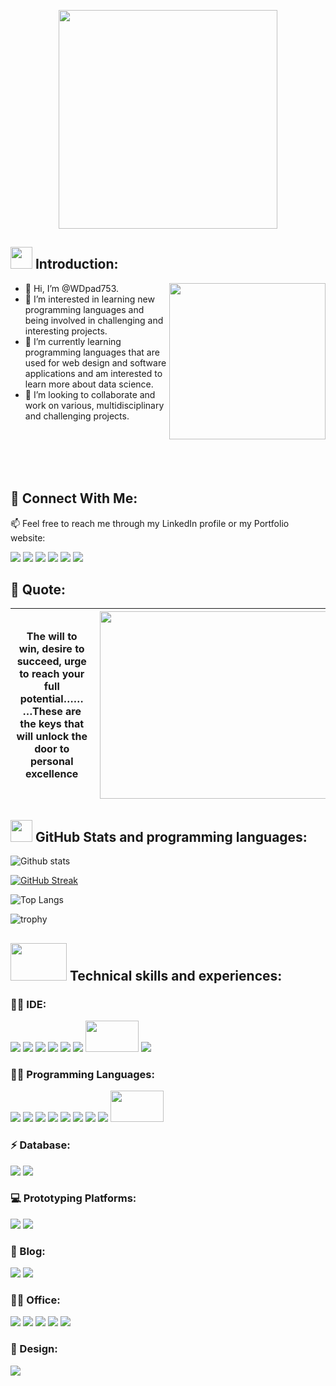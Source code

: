 <p align="center">
  <img height="350" src="https://user-images.githubusercontent.com/66917039/197783648-0cca2751-5b73-41ec-8b12-1b0e3bfd5573.gif">
</p>


## <img width="35" height="35" src="https://raw.githubusercontent.com/nixin72/nixin72/master/wave.gif"> Introduction:
<img align="right" width="250" height="250" src="https://static.wixstatic.com/media/69e010_8487b18c01744d67b7538514b00252f3~mv2.gif"></a>
- 👋 Hi, I’m @WDpad753.
- 👀 I’m interested in learning new programming languages and being involved in challenging and interesting projects.
- 🌱 I’m currently learning programming languages that are used for web design and software applications and am interested to learn more about data science.
- 💞️ I’m looking to collaborate and work on various, multidisciplinary and challenging projects.

&nbsp;<br><br>
&nbsp;<br><br>

## 🔗 Connect With Me:
📫 Feel free to reach me through my LinkedIn profile or my Portfolio website:

<a href="https://medium.com/@MMA611"><img src="https://img.shields.io/badge/Medium-12100E?style=for-the-badge&logo=medium&logoColor=white"></a> 
<a href="https://uk.linkedin.com/in/mohamed-mohamed-ahmed-b711a7127"><img src="https://img.shields.io/badge/LinkedIn-0077B5?style=for-the-badge&logo=linkedin&logoColor=white"></a> 
<a href="https://mmaengtech.wixsite.com/mmaengtech"><img src="https://img.shields.io/badge/Portfolio-%23000000.svg?style=for-the-badge&logo=firefox&logoColor=#FF7139"></a> 
<a href="https://www.kaggle.com/mma115"><img src="https://img.shields.io/badge/Kaggle-20BEFF?style=for-the-badge&logo=Kaggle&logoColor=white"></a>
<a href="https://www.kaggle.com/mma115"><img src="https://img.shields.io/badge/Kaggle-20BEFF?style=for-the-badge&logo=Kaggle&logoColor=white"></a>
<a href="https://surrey.academia.edu/MohamedMohamedAhmed"><img src="https://img.shields.io/badge/Academia-fff?style=for-the-badge&logo=academia&logoColor=black"></a>

## 💭 Quote:
| The will to win, desire to succeed, urge to reach your full potential………These are the keys that will unlock the door to personal excellence | <img align="right" width="1270" height="300" src="https://user-images.githubusercontent.com/66917039/193830489-d537d305-5275-4c0a-bd45-f0eb156109ce.png">  |
|:---:|:---:|

## <img width="35" height="35" src="https://user-images.githubusercontent.com/66917039/199515825-9e7358dd-63ad-46cf-abaa-a7fc6009416d.png"> GitHub Stats and programming languages:
![Github stats](https://github-readme-stats.vercel.app/api?username=WDpad753&theme=gradient&show_icons=true&count_private=true)

[![GitHub Streak](https://streak-stats.demolab.com?user=WDpad753&hide_border=true)](https://git.io/streak-stats)

![Top Langs](https://github-readme-stats.vercel.app/api/top-langs/?username=WDpad753&layout=compact)

![trophy](https://github-profile-trophy.vercel.app/?username=WDpad753&theme=discord)

## <img width="90" height="60" src="https://user-images.githubusercontent.com/66917039/199518739-15cb0cb2-f621-4d55-abd8-5975fbe57191.gif"> Technical skills and experiences:

### 👨‍💻 IDE:
<img src="https://img.shields.io/badge/apache%20netbeans-1B6AC6?style=for-the-badge&logo=apache%20netbeans%20IDE&logoColor=white">
<img src="https://img.shields.io/badge/Arduino_IDE-00979D?style=for-the-badge&logo=arduino&logoColor=white">
<img src="https://img.shields.io/badge/PyCharm-000000.svg?&style=for-the-badge&logo=PyCharm&logoColor=white">
<img src="https://img.shields.io/badge/Spyder%20Ide-FF0000?style=for-the-badge&logo=spyder%20ide&logoColor=white">
<img src="https://img.shields.io/badge/Dev C++-00599?style=for-the-badge&logo=c&logoColor=white">
<img src="https://img.shields.io/badge/LabVIEW-FFDB00.svg?style=for-the-badge&logo=LabVIEW&logoColor=black">
<img width="85" height="50" src="https://user-images.githubusercontent.com/66917039/199511700-f34398b5-d703-420e-9071-4cd46177ee88.png">
<img src="https://img.shields.io/badge/Visual_Studio-5C2D91?style=for-the-badge&logo=visual%20studio&logoColor=white">

### 👨‍💻 Programming Languages:
<img src="https://img.shields.io/badge/C-00599C?style=for-the-badge&logo=c&logoColor=white">
<img src="https://img.shields.io/badge/HTML5-E34F26?style=for-the-badge&logo=html5&logoColor=white">
<img src="https://img.shields.io/badge/JavaScript-323330?style=for-the-badge&logo=javascript&logoColor=F7DF1E">
<img src="https://img.shields.io/badge/Python-FFD43B?style=for-the-badge&logo=python&logoColor=blue">
<img src="https://img.shields.io/badge/Java-ED8B00?style=for-the-badge&logo=java&logoColor=white">
<img src="https://img.shields.io/badge/LabVIEW-FFDB00.svg?style=for-the-badge&logo=LabVIEW&logoColor=black">
<img src="https://img.shields.io/badge/php-%23777BB4.svg?&logo=php&logoColor=white">
<img src="https://custom-icon-badges.demolab.com/badge/C%23-%23239120.svg?logo=cshrp&logoColor=white">
<img width="85" height="50" src="https://user-images.githubusercontent.com/66917039/199511700-f34398b5-d703-420e-9071-4cd46177ee88.png">

### ⚡ Database:
<img src="https://img.shields.io/badge/MySQL-005C84?style=for-the-badge&logo=mysql&logoColor=white">
<img src="https://img.shields.io/badge/Microsoft%20SQL%20Server-CC2927?style=for-the-badge&logo=microsoft%20sql%20server&logoColor=white">

### 💻 Prototyping Platforms:
<img src="https://img.shields.io/badge/Arduino-00979D?style=for-the-badge&logo=Arduino&logoColor=white">
<img src="https://img.shields.io/badge/Raspberry%20Pi-A22846?style=for-the-badge&logo=Raspberry%20Pi&logoColor=white">

### 📝 Blog:
<img src="https://img.shields.io/badge/Medium-12100E?style=for-the-badge&logo=medium&logoColor=white">
<img src="https://img.shields.io/badge/Wix-000?style=for-the-badge&logo=wix&logoColor=white">

### 👨‍💻 Office:
<img src="https://img.shields.io/badge/LibreOffice-18A303?style=for-the-badge&logo=LibreOffice&logoColor=white">
<img src="https://img.shields.io/badge/Microsoft_Excel-217346?style=for-the-badge&logo=microsoft-excel&logoColor=white">
<img src="https://img.shields.io/badge/Microsoft_PowerPoint-B7472A?style=for-the-badge&logo=microsoft-powerpoint&logoColor=white">
<img src="https://img.shields.io/badge/Microsoft_Word-2B579A?style=for-the-badge&logo=microsoft-word&logoColor=white">
<img src="https://img.shields.io/badge/Trello-0052CC?style=for-the-badge&logo=trello&logoColor=white">

### 🎨 Design:
<img src="https://img.shields.io/badge/adobe%20illustrator-%23FF9A00.svg?style=for-the-badge&logo=adobe%20illustrator&logoColor=white">

<!---
WDpad753/WDpad753 is a ✨ special ✨ repository because its `README.md` (this file) appears on your GitHub profile.
You can click the Preview link to take a look at your changes.
--->
